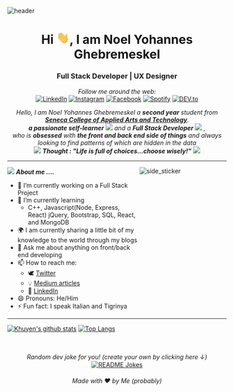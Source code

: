 <!--### Hi there 👋 -->

![header](https://user-images.githubusercontent.com/59575502/127335491-fdba1874-e943-4d3c-ab8c-678ffe22f8b8.png)

<!--<hr>-->

<h1 align="center">Hi <img src="https://raw.githubusercontent.com/ABSphreak/ABSphreak/master/gifs/Hi.gif" width="30px">,
    I am Noel Yohannes Ghebremeskel </h1>
<h3 align="center">Full Stack Developer | UX Designer </h3>
<div align="center">
    <i>Follow me around the web:</i><br>
    <a href="https://www.linkedin.com/in/noel-yohannes" target="_blank"><img
            src="https://img.shields.io/badge/LinkedIn-%230077B5.svg?&style=flat-square&logo=linkedin&logoColor=white"
            alt="LinkedIn"></a>
    <a href="" target="_blank"><img
            src="https://img.shields.io/badge/Instagram-%23E4405F.svg?&style=flat-square&logo=instagram&logoColor=white"
            alt="Instagram"></a>
    <a href="" target="_blank"><img
            src="https://img.shields.io/badge/Facebook-%231877F2.svg?&style=flat-square&logo=facebook&logoColor=white"
            alt="Facebook"></a>
    <a href="" target="_blank"><img
            src="https://img.shields.io/badge/Spotify-%231ED760.svg?&style=flat-square&logo=spotify&logoColor=white"
            alt="Spotify"></a>
    <a href="" target="_blank"><img
            src="https://img.shields.io/badge/DEV-%230A0A0A.svg?&style=flat-square&logo=DEV.to&logoColor=white"
            alt="DEV.to"></a>
</div>

<p align="center">
    <em>
        Hello, I am Noel Yohannes Ghebremeskel a <b>second year</b> student from <a
            href="https://www.senecacollege.ca/home.html"> <b>Seneca College of Applied Arts and Technology</b></a>.
        <br>
        <b>a passionate self-learner</b> <img
            src="https://github.com/TheDudeThatCode/TheDudeThatCode/blob/master/Assets/Developer.gif" width="30px"> and
        a <b>Full Stack Developer</b>&nbsp;<img
            src="https://github.com/TheDudeThatCode/TheDudeThatCode/blob/master/Assets/Designer.gif"
            width="36px">&nbsp,<br>who is <b>obsessed</b>
        with <b>the front and back end side of things</b> and always looking to find patterns of which are hidden in the
        data
    </em>
    <br>
    <img src="https://media.giphy.com/media/gH3LO09IOiZIqePwv9/giphy.gif" width="50" /> <b><i align="center">Thought :
            "Life is full of choices…choose wisely!”</i></b> <img
        src="https://media.giphy.com/media/qjqUcgIyRjsl2/giphy.gif" width="50" />
</p>

<hr>
<img align="right" width=200px height=200px alt="side_sticker"
    src="https://media.giphy.com/media/TEnXkcsHrP4YedChhA/giphy.gif" />

<!--<div align="center">
<h2> 𝐇𝐞𝐥𝐥𝐨 𝐭𝐡𝐞𝐫𝐞, 𝐟𝐞𝐥𝐥𝐨𝐰 <𝚍𝚎𝚟𝚎𝚕𝚘𝚙𝚎𝚛𝚜/>! <img src="https://github.com/ABSphreak/ABSphreak/blob/master/gifs/Hi.gif" width="30px"></h2>
</div>-->
<!--I'm Noel, a Software Development student interested in exploring the full stack route to evolve both my front end & back end skills-->

<img src="https://media.giphy.com/media/iY8CRBdQXODJSCERIr/giphy.gif" width="30px">&nbsp;***About me ....***
- 🔭 I’m currently working on a Full Stack Project
- 🌱 I’m currently learning 
  - C++, Javascript(Node, Express, React) jQuery, Bootstrap, SQL, React, and MongoDB
- :earth_africa: I am currently sharing a little bit of my knowledge to the world through my blogs
- 💬 Ask me about anything on front/back end developing
- 📫 How to reach me:
  - :dove: [Twitter](https://twitter.com/noel_yohannes)
  - :bulb: [Medium articles]()
  - :office: [LinkedIn](https://www.linkedin.com/in/noel-yohannes)
- 😄 Pronouns: He/Him
- ⚡ Fun fact: I speak Italian and Tigrinya

---

[![Khuyen's github
stats](https://github-readme-stats.vercel.app/api?username=nyohannes-ghebremeskel&count_private=true&show_icons=true&theme=radical&hide_rank=false)](https://github.com/anuraghazra/github-readme-stats)
[![Top
Langs](https://github-readme-stats.vercel.app/api/top-langs/?username=nyohannes-ghebremeskel)](https://github.com/anuraghazra/github-readme-stats)

<div align="center">
    </br></br>
    <i>Random dev joke for you! (create your own by clicking here ↓)</i><br>
    <a href="https://readme-jokes.vercel.app"><img align="center" src="https://readme-jokes.vercel.app/api"
            alt="README Jokes"></a>
</div>
<h6 align="center">Made with ❤️ by Me (probably)</h6>

<!--<div align="center">
   ---
   [![HitCount](http://hits.dwyl.com/ABSphreak/ABSphreak.svg)](http://hits.dwyl.com/ABSphreak/ABSphreak)

   <i>Follow me around the web:</i><br>

   <a href="https://www.linkedin.com/in/absphreak" target="_blank"><img
            src="https://img.shields.io/badge/LinkedIn-%230077B5.svg?&style=flat-square&logo=linkedin&logoColor=white"
            alt="LinkedIn"></a>
    <a href="https://www.instagram.com/absphreak" target="_blank"><img
            src="https://img.shields.io/badge/Instagram-%23E4405F.svg?&style=flat-square&logo=instagram&logoColor=white"
            alt="Instagram"></a>
    <a href="https://www.facebook.com/originalphreak" target="_blank"><img
            src="https://img.shields.io/badge/Facebook-%231877F2.svg?&style=flat-square&logo=facebook&logoColor=white"
            alt="Facebook"></a>
    <a href="https://open.spotify.com/user/0170agi99s5hh187g7mtz245b" target="_blank"><img
            src="https://img.shields.io/badge/Spotify-%231ED760.svg?&style=flat-square&logo=spotify&logoColor=white"
            alt="Spotify"></a>
    <a href="https://dev.to/ABSphreak" target="_blank"><img
            src="https://img.shields.io/badge/DEV-%230A0A0A.svg?&style=flat-square&logo=DEV.to&logoColor=white"
            alt="DEV.to"></a>
</div>-->
